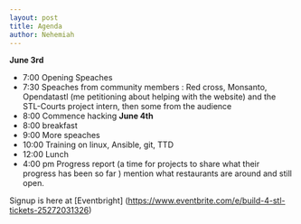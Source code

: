 ```yaml
---
layout: post
title: Agenda
author: Nehemiah
---
```



__June 3rd__ 
- 7:00 Opening Speaches
- 7:30 Speaches from community members :  Red cross, Monsanto, Opendatastl (me petitioning about helping with the website) and  the STL-Courts project intern, then some from  the audience
- 8:00 Commence hacking
__June 4th__
- 8:00 breakfast
- 9:00 More speaches
- 10:00 Training on linux, Ansible, git, TTD 
- 12:00 Lunch
- 4:00 pm Progress report (a time for projects to share what their progress has been so far ) mention what restaurants are around and still open. 

Signup is here at [Eventbright] (https://www.eventbrite.com/e/build-4-stl-tickets-25272031326)
